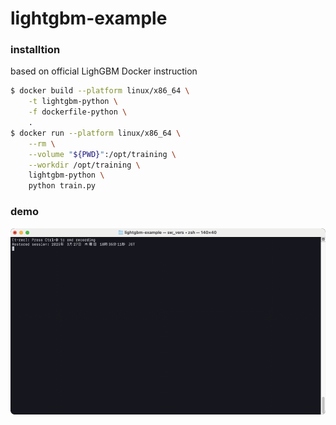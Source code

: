 # lightgbm-example

### installtion
based on official LighGBM Docker instruction

```sh
$ docker build --platform linux/x86_64 \
    -t lightgbm-python \
    -f dockerfile-python \
    .
$ docker run --platform linux/x86_64 \
    --rm \
    --volume "${PWD}":/opt/training \
    --workdir /opt/training \
    lightgbm-python \
    python train.py
```

### demo
![demo](https://github.com/ryo-imai-bit/lightgbm-example/blob/master/sample.gif?raw=true)
